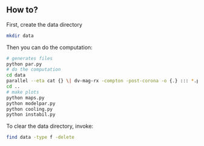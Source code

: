 
## How to?

First, create the data directory

```bash
mkdir data
```

Then you can do the computation:

```bash
# generates files
python par.py
# do the computation
cd data
parallel --eta cat {} \| dv-mag-rx -compton -post-corona -o {.} ::: *.par
cd ..
# make plots
python maps.py
python modelpar.py
python cooling.py
python instabil.py
```

To clear the data directory, invoke:
```sh
find data -type f -delete
```
